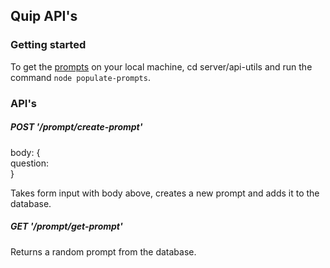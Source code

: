 ## Quip API's

### Getting started
To get the [prompts](https://github.com/nyu-software-engineering/quip-thinking/blob/master/prompts/prompts.csv) on your local machine, cd server/api-utils and run the command `node populate-prompts`.

### API's

##### POST '/prompt/create-prompt'

body: {  
	question: <question>  
}  

Takes form input with body above, creates a new prompt and adds it to the database.


##### GET '/prompt/get-prompt'

Returns a random prompt from the database.
 
